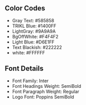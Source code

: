 ## Color Codes

- Gray Text: #585858
- TRIKL Blue: #1400FF
- LightGray: #9A9A9A
- BgOffWhite: #F4F4F2
- Light Blue: #D6E1FF
- Text Blackish: #222222
- white: #FFFFFF

## Font Details

- Font Family: Inter
- Font Headings Weight: SemiBold
- Font Paragraph Weight: Regular
- Logo Font: Poppins SemiBold

